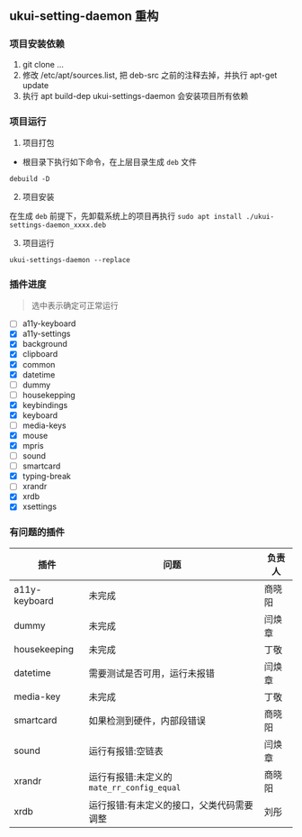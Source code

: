 ## ukui-setting-daemon 重构

### 项目安装依赖

1. git clone ...
2. 修改 /etc/apt/sources.list, 把 deb-src 之前的注释去掉，并执行 apt-get update
2. 执行 apt build-dep ukui-settings-daemon 会安装项目所有依赖

### 项目运行

1. 项目打包

- 根目录下执行如下命令，在上层目录生成 `deb` 文件

```shell
debuild -D
```

2. 项目安装

在生成 `deb` 前提下，先卸载系统上的项目再执行 `sudo apt install ./ukui-settings-daemon_xxxx.deb`

3. 项目运行

`ukui-settings-daemon --replace`

### 插件进度

> 选中表示确定可正常运行
- [ ] a11y-keyboard
- [x] a11y-settings
- [x] background
- [x] clipboard
- [x] common
- [x] datetime
- [ ] dummy
- [ ] housekepping
- [x] keybindings
- [x] keyboard
- [ ] media-keys
- [x] mouse
- [x] mpris
- [ ] sound
- [ ] smartcard
- [x] typing-break
- [ ] xrandr
- [x] xrdb
- [x] xsettings

### 有问题的插件

| 插件 | 问题 | 负责人 |
| --- | --- | --- |
| a11y-keyboard | 未完成 | 商晓阳 |
| dummy | 未完成 | 闫焕章 |
| housekeeping | 未完成 | 丁敬 |
| datetime | 需要测试是否可用，运行未报错 | 闫焕章 |
| media-key | 未完成| 丁敬 |
| smartcard | 如果检测到硬件，内部段错误 | 商晓阳 |
| sound | 运行有报错:空链表 | 闫焕章 |
| xrandr | 运行有报错:未定义的 `mate_rr_config_equal` | 商晓阳 |
| xrdb | 运行报错:有未定义的接口，父类代码需要调整| 刘彤 |
